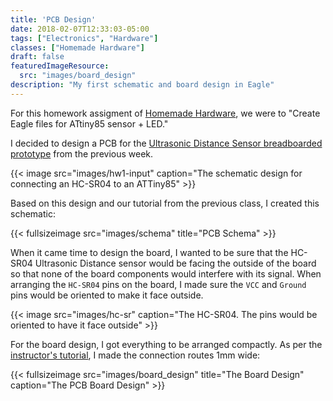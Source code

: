 ```yaml
---
title: 'PCB Design'
date: 2018-02-07T12:33:03-05:00
tags: ["Electronics", "Hardware"]
classes: ["Homemade Hardware"]
draft: false
featuredImageResource:
  src: "images/board_design"
description: "My first schematic and board design in Eagle"
---
```


For this homework assigment of [Homemade Hardware](/blog/posts/homemade-hardware/), we were to "Create Eagle files for ATtiny85 sensor + LED."

I decided to design a PCB for the [Ultrasonic Distance Sensor breadboarded prototype](../ultrasonic-distance-sensor/) from the previous week.

{{< image src="images/hw1-input" caption="The schematic design for connecting an HC-SR04 to an ATTiny85" >}}

Based on this design and our tutorial from the previous class, I created this schematic:

{{< fullsizeimage src="images/schema" title="PCB Schema" >}}

When it came time to design the board, I wanted to be sure that the HC-SR04 Ultrasonic Distance sensor
would be facing the outside of the board so that none of the board components would interfere
with its signal. When arranging the `HC-SR04` pins on the board, I made sure the `VCC` and `Ground` pins would
be oriented to make it face outside.

{{< image src="images/hc-sr" caption="The HC-SR04.  The pins would be oriented to have it face outside" >}}

For the board design, I got everything to be arranged compactly.  As per the [instructor's tutorial](https://vimeo.com/253974848), 
I made the connection routes 1mm wide:

{{< fullsizeimage src="images/board_design" title="The Board Design" caption="The PCB Board Design" >}}
